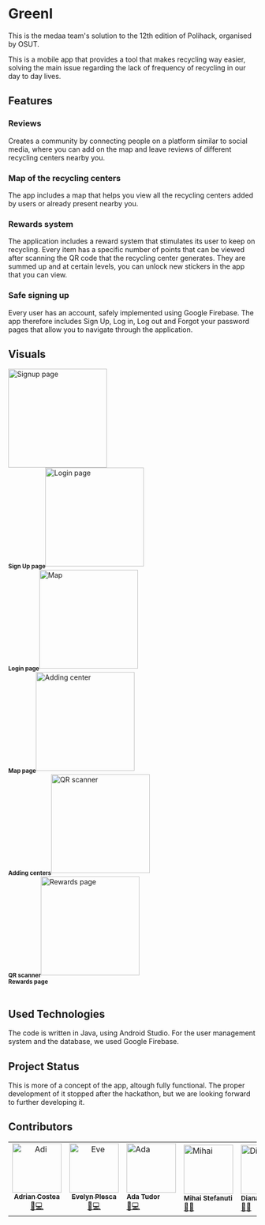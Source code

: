 # GreenI

This is the medaa team's solution to the 12th edition of Polihack, organised by OSUT.

This is a mobile app that provides a tool that makes recycling way easier, solving the main issue regarding the lack of frequency of recycling in our day to day lives.

## Features

### Reviews

Creates a community by connecting people on a platform similar to social media, where you can add on the map and leave reviews of different recycling centers nearby you.

### Map of the recycling centers

The app includes a map that helps you view all the recycling centers added by users or already present nearby you. 

### Rewards system

The application includes a reward system that stimulates its user to keep on recycling. Every item has a specific number of points that can be viewed after scanning the QR code that the recycling center generates. They are summed up and at certain levels, you can unlock new stickers in the app that you can view.

### Safe signing up

Every user has an account, safely implemented using Google Firebase. The app therefore includes Sign Up, Log in, Log out and Forgot your password pages that allow you to navigate through the application. 

## Visuals

<table>
  <tr align="center">
    <img src="code/demo-images/signup-page.jpeg" width="200px;" alt="Signup page"/><br />
    <sub><b>Sign Up page</b></sub></a>
  </tr>
  <tr align="code/center"> 
    <img src="demo-images/login-page.jpeg" width="200px;" alt="Login page"/><br />
    <sub><b>Login page</b></sub></a>
  </tr>
  <tr align="center">
    <img src="code/demo-images/map.jpeg" width="200px;" alt="Map"/><br />
    <sub><b>Map page</b></sub></a>
  </tr>
  <tr align="center">
    <img src="code/demo-images/centers.jpeg" width="200px;" alt="Adding center"/><br />
    <sub><b>Adding centers</b></sub></a>
  </tr>
  <tr align="center">
    <img src="code/demo-images/qr-scanner.jpeg" width="200px;" alt="QR scanner"/><br />
    <sub><b>QR scanner</b></sub></a>
  </tr>
  <tr align="center">
    <img src="code/demo-images/rewards.jpeg" width="200px;" alt="Rewards page"/><br />
    <sub><b>Rewards page</b></sub></a>
  </tr>
</table>

## Used Technologies

The code is written in Java, using Android Studio. 
For the user management system and the database, we used Google Firebase.

## Project Status

This is more of a concept of the app, altough fully functional. The proper development of it stopped after the hackathon, but we are looking forward to further developing it.

## Contributors

<table>
  <tr>
    <td align="center">
        <a href="https://github.com/adivd15">
            <img src="contributors/adi.jpg" width="100px;" alt="Adi"/><br />
            <sub><b>Adrian Costea</b></sub></a><br />
        <a href="https://github.com/adivd15" title="Team leader">🐛💻</a>
    </td>
    <td align="center">
        <a href="https://github.com/plescaevelyn">
            <img src="contributors/eve.png" width="100px;" alt="Eve"/><br />
            <sub><b>Evelyn Plesca</b></sub></a><br />
        <a href="https://github.com/plescaevelyn" title="Electronist and Finance">📁💻</a> 
    </td>
    <td>
      <img src="contributors/ada.jpeg" width="100px;" alt="Ada"/><br />
      <sub><b>Ada Tudor</b></sub></a><br />
      <a href="https://github.com/DaNoobRo" title="Designer">🎨💻</a>
    </td>
    <td>
      <img src="contributors/mihai.jpg" width="100px;" alt="Mihai"/><br />
      <sub><b>Mihai Stefanuti</b></sub></a><br />
      <a href="https://github.com/stefaux" title="Api Dev">💾🧩</a>
    </td>
    <td>
      <img src="contributors/diana.jpeg" width="100px;" alt="Diana"/><br />
      <sub><b>Diana Trif</b></sub></a><br />
      <a href="https://github.com/DianaT08" title="Dev">🔌🌐</a>
    </td>
  </tr>
</table>
